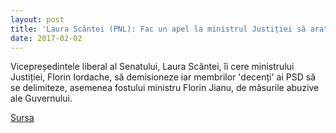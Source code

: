 ```yaml
---
layout: post
title: 'Laura Scântei (PNL): Fac un apel la ministrul Justiției să arate decență în politică; îi cer demisia'
date: 2017-02-02
---
```


Vicepreședintele liberal al Senatului, Laura Scântei, îi cere ministrului Justiției, Florin Iordache, să demisioneze iar membrilor 'decenți' ai PSD să se delimiteze, asemenea fostului ministru Florin Jianu, de măsurile abuzive ale Guvernului.


[Sursa](http://www.agerpres.ro/politica/2017/02/02/laura-scantei-pnl-fac-un-apel-la-ministrul-justitiei-sa-arate-decenta-in-politica-ii-cer-demisia-19-25-13)
